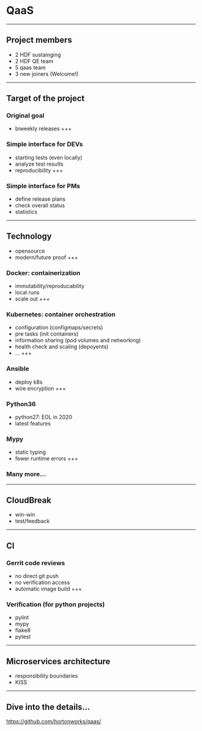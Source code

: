 # QaaS

---

## Project members
* 2 HDF sustainging
* 2 HDF QE team
* 5 qaas team
* 3 new joiners (Welcome!)

---

## Target of the project
### Original goal
* biweekly releases
+++

### Simple interface for DEVs
* starting tests (even locally)
* analyze test results
* reproducibility
+++

### Simple interface for PMs
* define release plans
* check overall status
* statistics

---

## Technology
* opensource
* modern/future proof
+++

### Docker: containerization
* immutability/reproducability
* local runs
* scale out
+++

### Kubernetes: container orchestration
* configuration (configmaps/secrets)
* pre tasks (init containers)
* information sharing (pod volumes and networking)
* health check and scaling (depoyents)
* ...
+++

### Ansible
* deploy k8s
* wire encryption
+++

### Python36
* python27: EOL in 2020
* latest features

### Mypy
* static typing
* fewer runtime errors
+++

### Many more...

---

## CloudBreak
* win-win
* test/feedback

---

## CI
### Gerrit code reviews
* no direct git push
* no verification access
* automatic image build
+++

### Verification (for python projects)
* pylint
* mypy
* flake8
* pytest

---

## Microservices architecture
* responsibility boundaries
* KISS

---

## Dive into the details...
https://github.com/hortonworks/qaas/
